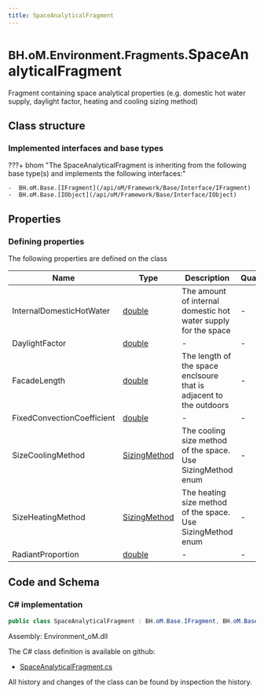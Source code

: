 ```yaml
---
title: SpaceAnalyticalFragment
---
```


# <small>BH.oM.Environment.Fragments.</small>**SpaceAnalyticalFragment**

Fragment containing space analytical properties (e.g. domestic hot water supply, daylight factor, heating and cooling sizing method)

## Class structure

### Implemented interfaces and base types

???+ bhom "The SpaceAnalyticalFragment is inheriting from the following base type(s) and implements the following interfaces:"

    -  BH.oM.Base.[IFragment](/api/oM/Framework/Base/Interface/IFragment)
    -  BH.oM.Base.[IObject](/api/oM/Framework/Base/Interface/IObject)


## Properties



### Defining properties

The following properties are defined on the class

| Name             | Type             | Description      | Quantity         |
|------------------|------------------|------------------|------------------|
| InternalDomesticHotWater | [double](https://learn.microsoft.com/en-us/dotnet/api/System.Double?view=netstandard-2.0) | The amount of internal domestic hot water supply for the space | - |
| DaylightFactor | [double](https://learn.microsoft.com/en-us/dotnet/api/System.Double?view=netstandard-2.0) | - | - |
| FacadeLength | [double](https://learn.microsoft.com/en-us/dotnet/api/System.Double?view=netstandard-2.0) | The length of the space enclsoure that is adjacent to the outdoors | - |
| FixedConvectionCoefficient | [double](https://learn.microsoft.com/en-us/dotnet/api/System.Double?view=netstandard-2.0) | - | - |
| SizeCoolingMethod | [SizingMethod](/api/oM/Analytical/Environment/Fragments/Enums/SizingMethod) | The cooling size method of the space. Use SizingMethod enum | - |
| SizeHeatingMethod | [SizingMethod](/api/oM/Analytical/Environment/Fragments/Enums/SizingMethod) | The heating size method of the space. Use SizingMethod enum | - |
| RadiantProportion | [double](https://learn.microsoft.com/en-us/dotnet/api/System.Double?view=netstandard-2.0) | - | - |


## Code and Schema

### C# implementation

``` C# title="C#"
public class SpaceAnalyticalFragment : BH.oM.Base.IFragment, BH.oM.Base.IObject
```

Assembly: Environment_oM.dll

The C# class definition is available on github:

- [SpaceAnalyticalFragment.cs](https://github.com/BHoM/BHoM/blob/develop/Environment_oM/Fragments\SpaceAnalyticalFragment.cs)

All history and changes of the class can be found by inspection the history.
